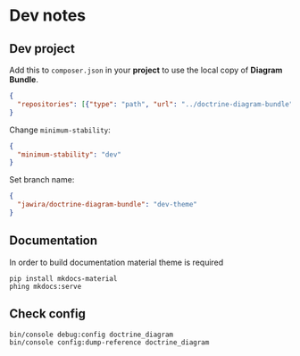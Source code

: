 # Dev notes

## Dev project

Add this to `composer.json` in your **project** to use the local copy of **Diagram Bundle**.

```json
{
  "repositories": [{"type": "path", "url": "../doctrine-diagram-bundle"}]
}
```

Change `minimum-stability`:

```json
{
  "minimum-stability": "dev"
}
```

Set branch name:

```json
{
  "jawira/doctrine-diagram-bundle": "dev-theme"
}
```

## Documentation

In order to build documentation material theme is required

```console
pip install mkdocs-material
phing mkdocs:serve
```

## Check config

```console
bin/console debug:config doctrine_diagram
bin/console config:dump-reference doctrine_diagram
```
